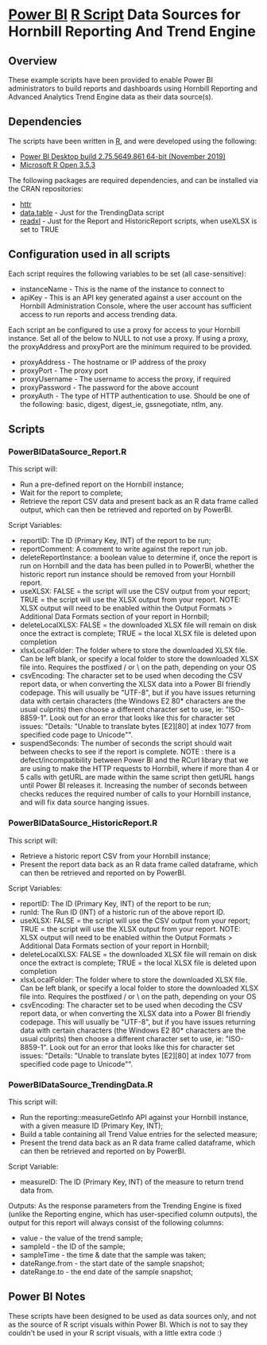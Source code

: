 # [Power BI](https://powerbi.microsoft.com/) [R Script](https://cran.r-project.org/) Data Sources for Hornbill Reporting And Trend Engine

## Overview

These example scripts have been provided to enable Power BI administrators to build reports and dashboards using Hornbill Reporting and Advanced Analytics Trend Engine data as their data source(s).

## Dependencies

The scripts have been written in [R](https://cran.r-project.org/), and were developed using the following:

- [Power BI Desktop build 2.75.5649.861 64-bit (November 2019)](https://powerbi.microsoft.com/)
- [Microsoft R Open 3.5.3](https://mran.microsoft.com/open/)

The following packages are required dependencies, and can be installed via the CRAN repositories:

- [httr](https://cran.r-project.org/web/packages/httr/)
- [data.table](https://cran.r-project.org/web/packages/data.table/) - Just for the TrendingData script
- [readxl](https://cran.r-project.org/web/packages/readxl/) - Just for the Report and HistoricReport scripts, when useXLSX is set to TRUE

## Configuration used in all scripts

Each script requires the following variables to be set (all case-sensitive):

- instanceName - This is the name of the instance to connect to
- apiKey - This is an API key generated against a user account on the Hornbill Administration Console, where the user account has sufficient access to run reports and access trending data.

Each script an be configured to use a proxy for access to your Hornbill instance. Set all of the below to NULL to not use a proxy. If using a proxy, the proxyAddress and proxyPort are the minimum required to be provided.

- proxyAddress - The hostname or IP address of the proxy
- proxyPort - The proxy port
- proxyUsername - The username to access the proxy, if required
- proxyPassword - The password for the above account
- proxyAuth - The type of HTTP authentication to use. Should be one of the following: basic, digest, digest_ie, gssnegotiate, ntlm, any.

## Scripts

### PowerBIDataSource_Report.R

This script will:

- Run a pre-defined report on the Hornbill instance;
- Wait for the report to complete;
- Retrieve the report CSV data and present back as an R data frame called output, which can then be retrieved and reported on by PowerBI.

Script Variables:

- reportID: The ID (Primary Key, INT) of the  report to be run;
- reportComment: A comment to write against the report run job.
- deleteReportInstance: a boolean value to determine if, once the report is run on Hornbill and the data has been pulled in to PowerBI, whether the historic report run instance should be removed from your Hornbill report.
- useXLSX: FALSE = the script will use the CSV output from your report; TRUE = the script will use the XLSX output from your report. NOTE: XLSX output will need to be enabled within the Output Formats > Additional Data Formats section of your report in Hornbill;
- deleteLocalXLSX: FALSE = the downloaded XLSX file will remain on disk once the extract is complete; TRUE = the local XLSX file is deleted upon completion
- xlsxLocalFolder: The folder where to store the downloaded XLSX file. Can be left blank, or specify a local folder to store the downloaded XLSX file into. Requires the postfixed / or \ on the path, depending on your OS
- csvEncoding: The character set to be used when decoding the CSV report data, or when converting the XLSX data into a Power BI friendly codepage. This will usually be "UTF-8", but if you have issues returning data with certain characters (the Windows E2 80* characters are the usual culprits) then choose a different character set to use, ie: "ISO-8859-1". Look out for an error that looks like this for character set issues: "Details: "Unable to translate bytes [E2][80] at index 1077 from specified code page to Unicode"".
- suspendSeconds: The number of seconds the script should wait between checks to see if the report is complete. NOTE : there is a defect/incompatibility between Power BI and the RCurl library that we are using to make the HTTP requests to Hornbill, where if more than 4 or 5 calls with getURL are made within the same script then getURL hangs until Power BI releases it. Increasing the number of seconds between checks reduces the required number of calls to your Hornbill instance, and will fix data source hanging issues.

### PowerBIDataSource_HistoricReport.R

This script will:

- Retrieve a historic report CSV from your Hornbill instance;
- Present the report data back as an R data frame called dataframe, which can then be retrieved and reported on by PowerBI.

Script Variables:

- reportID: The ID (Primary Key, INT) of the  report to be run;
- runId: The Run ID (INT) of a historic run of the above report ID.
- useXLSX: FALSE = the script will use the CSV output from your report; TRUE = the script will use the XLSX output from your report. NOTE: XLSX output will need to be enabled within the Output Formats > Additional Data Formats section of your report in Hornbill;
- deleteLocalXLSX: FALSE = the downloaded XLSX file will remain on disk once the extract is complete; TRUE = the local XLSX file is deleted upon completion
- xlsxLocalFolder: The folder where to store the downloaded XLSX file. Can be left blank, or specify a local folder to store the downloaded XLSX file into. Requires the postfixed / or \ on the path, depending on your OS
- csvEncoding: The character set to be used when decoding the CSV report data, or when converting the XLSX data into a Power BI friendly codepage. This will usually be "UTF-8", but if you have issues returning data with certain characters (the Windows E2 80* characters are the usual culprits) then choose a different character set to use, ie: "ISO-8859-1". Look out for an error that looks like this for character set issues: "Details: "Unable to translate bytes [E2][80] at index 1077 from specified code page to Unicode"".

### PowerBIDataSource_TrendingData.R

This script will:

- Run the reporting::measureGetInfo API  against your Hornbill instance, with a given measure ID (Primary Key, INT);
- Build a table containing all Trend Value entries for the selected measure;
- Present the trend data back as an R data frame called dataframe, which can then be retrieved and reported on by PowerBI.

Script Variable:

- measureID: The ID (Primary Key, INT) of the measure to return trend data from.

Outputs:
As the response parameters from the Trending Engine is fixed (unlike the Reporting engine, which has user-specified column outputs), the output for this report will always consist  of the following columns:

- value - the value of the trend sample;
- sampleId - the ID of the sample;
- sampleTime - the time & date that the sample was taken;
- dateRange.from - the start date of the sample snapshot;
- dateRange.to - the end date of the sample snapshot;

## Power BI Notes

These scripts have been designed to be used as data sources only, and not as the source of R script visuals within Power BI. Which is not to say they couldn't be used in your R script visuals, with a little extra code :)
